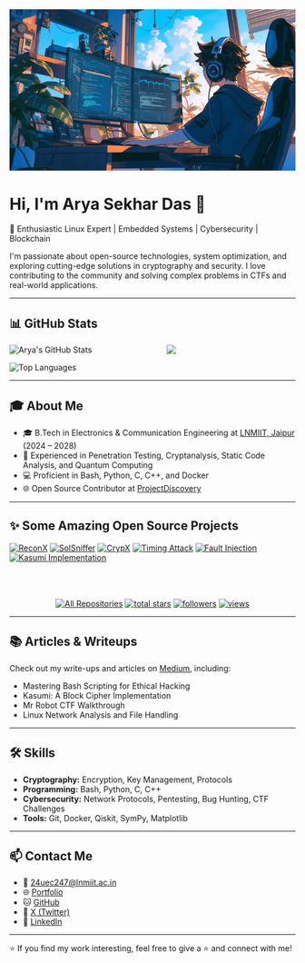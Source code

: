 <img src="_.jpeg" width="100%" height="25%"/>

# Hi, I'm Arya Sekhar Das 👋

🚀 Enthusiastic Linux Expert | Embedded Systems | Cybersecurity | Blockchain

I'm passionate about open-source technologies, system optimization, and exploring cutting-edge solutions in cryptography and security. I love contributing to the community and solving complex problems in CTFs and real-world applications.

---

## 📊 GitHub Stats
<img align="right" width="45%" src="s.gif"/>

![Arya's GitHub Stats](https://github-readme-stats.vercel.app/api?username=intelligent-ears&show_icons=true&theme=radical)

![Top Languages](https://github-readme-stats.vercel.app/api/top-langs/?username=intelligent-ears&layout=compact&theme=radical)

---

## 🎓 About Me

- 🎓 B.Tech in Electronics & Communication Engineering at [LNMIIT, Jaipur](https://www.lnmiit.ac.in) (2024 – 2028)
- 🔧 Experienced in Penetration Testing, Cryptanalysis, Static Code Analysis, and Quantum Computing
- 💻 Proficient in Bash, Python, C, C++, and Docker
- 🌐 Open Source Contributor at [ProjectDiscovery](https://projectdiscovery.io)

---

## ✨ Some Amazing Open Source Projects

<p align="left">
  <a href="https://github.com/intelligent-ears/ReconX"><img width="32%" src="https://denvercoder1-github-readme-stats.vercel.app/api/pin/?username=intelligent-ears&repo=ReconX&theme=react&bg_color=1F222E&title_color=d93d8d&icon_color=3996fa&hide_border=true&show_icons=true" alt="ReconX"></a>
  <a href="https://github.com/intelligent-ears/SolSniffer"><img width="32%" src="https://denvercoder1-github-readme-stats.vercel.app/api/pin/?username=intelligent-ears&repo=SolSniffer&theme=react&bg_color=1F222E&title_color=d93d8d&icon_color=3996fa&hide_border=true&show_icons=true" alt="SolSniffer"></a>
  <a href="https://crypx0.streamlit.app/"><img width="32%" src="https://denvercoder1-github-readme-stats.vercel.app/api/pin/?username=intelligent-ears&repo=crypx&theme=react&bg_color=1F222E&title_color=d93d8d&icon_color=3996fa&hide_border=true&show_icons=true" alt="CrypX"></a>
  <a href="https://github.com/intelligent-ears/esp32_timing-attack_simulation"><img width="32%" src="https://denvercoder1-github-readme-stats.vercel.app/api/pin/?username=intelligent-ears&repo=esp32_timing-attack_simulation&theme=react&bg_color=1F222E&title_color=d93d8d&icon_color=3996fa&hide_border=true&show_icons=true" alt="Timing Attack"></a>
  <a href="https://github.com/intelligent-ears/fault_injection_attack_simulation"><img width="32%" src="https://denvercoder1-github-readme-stats.vercel.app/api/pin/?username=intelligent-ears&repo=fault_injection_attack_simulation&theme=react&bg_color=1F222E&title_color=d93d8d&icon_color=3996fa&hide_border=true&show_icons=true" alt="Fault Injection"></a>
  <a href="https://github.com/intelligent-ears/kasumi_implementation"><img width="32%" src="https://denvercoder1-github-readme-stats.vercel.app/api/pin/?username=intelligent-ears&repo=kasumi_implementation&theme=react&bg_color=1F222E&title_color=d93d8d&icon_color=3996fa&hide_border=true&show_icons=true" alt="Kasumi Implementation"></a>
</p>

<p align="center" style="margin-top: 4rem">
  <a href="https://github.com/intelligent-ears?tab=repositories&sort=stargazers"><img alt="All Repositories" title="All Repositories" src="https://custom-icon-badges.herokuapp.com/badge/-All%20Repos-2962FF?style=for-the-badge&logoColor=white&logo=repo"/></a>
  <a href="https://github.com/intelligent-ears?tab=repositories&sort=stargazers">
    <img alt="total stars" title="Total stars on GitHub" src="https://custom-icon-badges.herokuapp.com/badge/dynamic/json?logo=star&host=formatted-dynamic-badges.herokuapp.com&formatter=metric&style=for-the-badge&color=55960c&labelColor=488207&label=stars&query=%24.stars&url=https%3A%2F%2Fapi.github-star-counter.workers.dev%2Fuser%2Fintelligent-ears"/></a>
  <a href="https://github.com/intelligent-ears?tab=followers">
    <img alt="followers" title="Follow me on Github" src="https://custom-icon-badges.herokuapp.com/github/followers/intelligent-ears?color=236ad3&labelColor=1155ba&style=for-the-badge&logo=person-add&label=Follow&logoColor=white"/></a>
  <a href="https://github.com/intelligent-ears">
    <img alt="views" title="GitHub profile views" src="https://komarev.com/ghpvc/?username=intelligent-ears&style=for-the-badge"/></a>
</p>


---

## 📚 Articles & Writeups

Check out my write-ups and articles on [Medium](https://medium.com/@24UEC247), including:

- Mastering Bash Scripting for Ethical Hacking  
- Kasumi: A Block Cipher Implementation  
- Mr Robot CTF Walkthrough  
- Linux Network Analysis and File Handling  

---

## 🛠 Skills

- **Cryptography:** Encryption, Key Management, Protocols  
- **Programming:** Bash, Python, C, C++  
- **Cybersecurity:** Network Protocols, Pentesting, Bug Hunting, CTF Challenges  
- **Tools:** Git, Docker, Qiskit, SymPy, Matplotlib  

---

## 📫 Contact Me

- 📧 24uec247@lnmiit.ac.in  
- 🌐 [Portfolio](https://portfolio-omega-sable-23.vercel.app/)  
- 🐱 [GitHub](https://github.com/intelligent-ears)  
- 💬 [X (Twitter)](https://x.com/intel_ears)  
- 🔗 [LinkedIn](https://linkedin.com/in/intelligentears)

---

⭐️ If you find my work interesting, feel free to give a ⭐ and connect with me!
